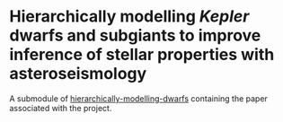 # Hierarchically modelling *Kepler* dwarfs and subgiants to improve inference of stellar properties with asteroseismology

A submodule of [hierarchically-modelling-dwarfs](https://github.com/alexlyttle/hierarchically-modelling-dwarfs) containing the paper associated with the project.
